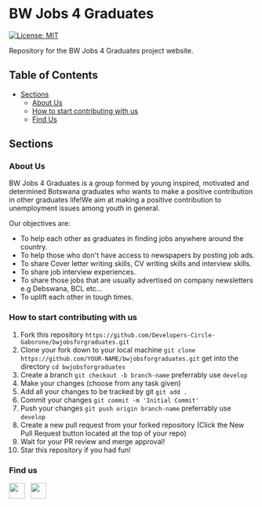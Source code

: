 # BW Jobs 4 Graduates

[![License: MIT](https://img.shields.io/badge/License-MIT-yellow.svg)](https://opensource.org/licenses/MIT)

 Repository for the BW Jobs 4 Graduates project website.

## Table of Contents

- [Sections](#sections)
  - [About Us](#about-us)
  - [How to start contributing with us](#how-to-start-contributing-with-us)
  - [Find Us](#find-us)

## Sections

### About Us

BW Jobs 4 Graduates is a group formed by young inspired, motivated and determined Botswana graduates who wants to make a positive contribution in other graduates life!We aim at making a positive contribution to unemployment issues among youth in general.

Our objectives are:

- To help each other as graduates in finding jobs anywhere around the country.
- To help those who don't have access to newspapers by posting job ads.
- To share Cover letter writing skills, CV writing skills and interview skills.
- To share job interview experiences.
- To share those jobs that are usually advertised on company newsletters e.g Debswana, BCL etc...
- To uplift each other in tough times.

### How to start contributing with us

1. Fork this repository
`https://github.com/Developers-Circle-Gaborone/bwjobsforgraduates.git`
2. Clone your fork down to your local machine
`git clone https://github.com/YOUR-NAME/bwjobsforgraduates.git`
get into the directory
`cd bwjobsforgraduates`
3. Create a branch
`git checkout -b branch-name`
preferrably use `develop`
4. Make your changes (choose from any task given)
5. Add all your changes to be tracked by git 
`git add .`
6. Commit your changes
`git commit -m 'Initial Commit'`
7. Push your changes
`git push origin branch-name`
preferrably use `develop`
8. Create a new pull request from your forked repository (Click the New Pull Request button located at the top of your repo)
9. Wait for your PR review and merge approval!
10. Star this repository if you had fun!


### Find us

<a href="https://www.facebook.com/bwjobsforgraduates/" target="_blank"><img height="32" width="32" src="https://cdn.jsdelivr.net/npm/simple-icons@latest/icons/facebook.svg" /></a> &nbsp;&nbsp;<a href="https://twitter.com/bwjobs4grads" target="_blank"><img height="32" width="32" src="https://cdn.jsdelivr.net/npm/simple-icons@latest/icons/twitter.svg" /></a>
